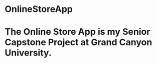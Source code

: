 # OnlineStoreApp

# The Online Store App is my Senior Capstone Project at Grand Canyon University.
# 
